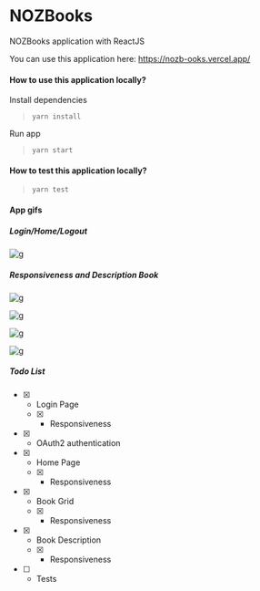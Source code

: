 # NOZBooks

NOZBooks application with ReactJS

You can use this application here: https://nozb-ooks.vercel.app/

#### How to use this application locally?

Install dependencies

> `yarn install`

Run app

> `yarn start`

#### How to test this application locally?

> `yarn test`

#### App gifs

##### Login/Home/Logout

![g](nozbooks-app/src/assets/images/CPT2203100931-1149x740.gif)

##### Responsiveness and Description Book

![g](nozbooks-app/src/assets/images/CPT2203100920-360x640.gif)

![g](nozbooks-app/src/assets/images/CPT2203100938-1149x740.gif)

![g](nozbooks-app/src/assets/images/CPT2203100941-1149x740.gif)

![g](nozbooks-app/src/assets/images/CPT2204112248-1149x740.gif)

##### Todo List

- [x] - Login Page
  - [x] - Responsiveness
- [x] - OAuth2 authentication
- [x] - Home Page
  - [x] - Responsiveness
- [x] - Book Grid
  - [x] - Responsiveness
- [x] - Book Description
  - [x] - Responsiveness
- [ ] - Tests

